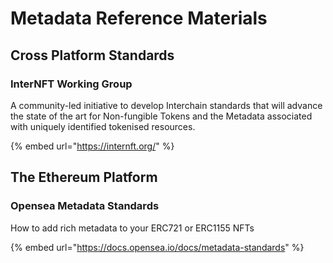 # Metadata Reference Materials

## Cross Platform Standards

### InterNFT Working Group

A community-led initiative to develop Interchain standards that will advance the state of the art for Non-fungible Tokens and the Metadata associated with uniquely identified tokenised resources.

{% embed url="https://internft.org/" %}

## The Ethereum Platform

### Opensea Metadata Standards

How to add rich metadata to your ERC721 or ERC1155 NFTs

{% embed url="https://docs.opensea.io/docs/metadata-standards" %}



